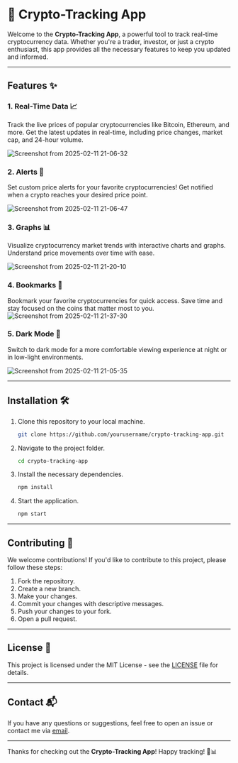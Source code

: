 # 🚀 Crypto-Tracking App

Welcome to the **Crypto-Tracking App**, a powerful tool to track real-time cryptocurrency data. Whether you're a trader, investor, or just a crypto enthusiast, this app provides all the necessary features to keep you updated and informed.

---

## Features ✨

### 1. Real-Time Data 📈

Track the live prices of popular cryptocurrencies like Bitcoin, Ethereum, and more. Get the latest updates in real-time, including price changes, market cap, and 24-hour volume.

![Screenshot from 2025-02-11 21-06-32](https://github.com/user-attachments/assets/6a1fc237-35ab-44dc-89f8-489cfb2bec58)


### 2. Alerts 🔔

Set custom price alerts for your favorite cryptocurrencies! Get notified when a crypto reaches your desired price point.

![Screenshot from 2025-02-11 21-06-47](https://github.com/user-attachments/assets/46e661e8-2938-463e-a05b-02a1c069b4ed)


### 3. Graphs 📊

Visualize cryptocurrency market trends with interactive charts and graphs. Understand price movements over time with ease.

![Screenshot from 2025-02-11 21-20-10](https://github.com/user-attachments/assets/7cd042d8-2665-4dbc-9b7a-14f9ea61fd39)


### 4. Bookmarks 💾

Bookmark your favorite cryptocurrencies for quick access. Save time and stay focused on the coins that matter most to you.
![Screenshot from 2025-02-11 21-37-30](https://github.com/user-attachments/assets/77110ecc-6751-40d7-8075-73ba2f22e435)


### 5. Dark Mode 🌙

Switch to dark mode for a more comfortable viewing experience at night or in low-light environments.

![Screenshot from 2025-02-11 21-05-35](https://github.com/user-attachments/assets/8275ac96-cd07-495e-931a-c4c79debc4cb)

---

## Installation 🛠️

1. Clone this repository to your local machine.

   ```bash
   git clone https://github.com/yourusername/crypto-tracking-app.git
   ```

2. Navigate to the project folder.

   ```bash
   cd crypto-tracking-app
   ```

3. Install the necessary dependencies.

   ```bash
   npm install
   ```

4. Start the application.

   ```bash
   npm start
   ```

---

## Contributing 🤝

We welcome contributions! If you'd like to contribute to this project, please follow these steps:

1. Fork the repository.
2. Create a new branch.
3. Make your changes.
4. Commit your changes with descriptive messages.
5. Push your changes to your fork.
6. Open a pull request.

---

## License 📜

This project is licensed under the MIT License - see the [LICENSE](LICENSE) file for details.

---

## Contact 📬

If you have any questions or suggestions, feel free to open an issue or contact me via [email](negipranjal555@gmail.com).

---

Thanks for checking out the **Crypto-Tracking App**! Happy tracking! 🚀📊
